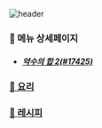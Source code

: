 ![header](https://capsule-render.vercel.app/api?type=waving&color=timeAuto&height=300&section=header&text=🥗오늘의%20메뉴🥘&fontSize=70&animation=fadeIn&fontAlignY=38&desc=약수의%20합%202&descAlignY=58&descAlign=50&descSize=30)

### 📑 메뉴 상세페이지

- ##### [약수의 합 2(#17425)](https://boj.kr/17425)

### [🍱 요리](./dish)

### [📖 레시피](./recipe)
